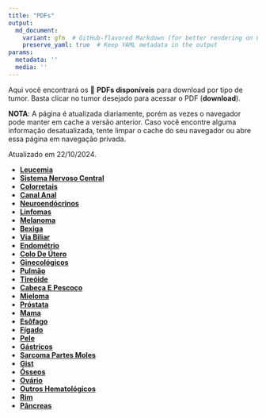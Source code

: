 ```yaml
---
title: "PDFs"
output: 
  md_document:
    variant: gfm  # GitHub-flavored Markdown (for better rendering on GitHub)
    preserve_yaml: true  # Keep YAML metadata in the output
params:
  metadata: ''
  media: ''
---
```


Aqui você encontrará os 📝 **PDFs disponíveis** para download por tipo
de tumor. Basta clicar no tumor desejado para acessar o PDF
(**download**).

**NOTA**: A página é atualizada diariamente, porém as vezes o navegador
pode manter em cache a versão anterior. Caso você encontre alguma
informação desatualizada, tente limpar o cache do seu navegador ou abre
essa página em navegação privada.

Atualizado em 22/10/2024.

- [**Leucemia**](https://coeoralmeds-e768.restdb.io/media/67175123f63b80480003912b?download=true)
- [**Sistema Nervoso
  Central**](https://coeoralmeds-e768.restdb.io/media/67175124f63b80480003912d?download=true)
- [**Colorretais**](https://coeoralmeds-e768.restdb.io/media/67175126f63b804800039133?download=true)
- [**Canal
  Anal**](https://coeoralmeds-e768.restdb.io/media/67175127f63b804800039135?download=true)
- [**Neuroendócrinos**](https://coeoralmeds-e768.restdb.io/media/67175128f63b804800039137?download=true)
- [**Linfomas**](https://coeoralmeds-e768.restdb.io/media/67175129f63b804800039139?download=true)
- [**Melanoma**](https://coeoralmeds-e768.restdb.io/media/6717512bf63b80480003913b?download=true)
- [**Bexiga**](https://coeoralmeds-e768.restdb.io/media/6717512cf63b80480003913d?download=true)
- [**Via
  Biliar**](https://coeoralmeds-e768.restdb.io/media/6717512df63b80480003913f?download=true)
- [**Endométrio**](https://coeoralmeds-e768.restdb.io/media/6717512ef63b804800039141?download=true)
- [**Colo De
  Útero**](https://coeoralmeds-e768.restdb.io/media/6717512ff63b804800039143?download=true)
- [**Ginecológicos**](https://coeoralmeds-e768.restdb.io/media/67175130f63b804800039145?download=true)
- [**Pulmão**](https://coeoralmeds-e768.restdb.io/media/67175132f63b804800039147?download=true)
- [**Tireóide**](https://coeoralmeds-e768.restdb.io/media/67175134f63b80480003914b?download=true)
- [**Cabeça E
  Pescoço**](https://coeoralmeds-e768.restdb.io/media/67175135f63b80480003914d?download=true)
- [**Mieloma**](https://coeoralmeds-e768.restdb.io/media/67175136f63b80480003914f?download=true)
- [**Próstata**](https://coeoralmeds-e768.restdb.io/media/67175137f63b804800039151?download=true)
- [**Mama**](https://coeoralmeds-e768.restdb.io/media/67175139f63b804800039155?download=true)
- [**Esôfago**](https://coeoralmeds-e768.restdb.io/media/6717513af63b804800039157?download=true)
- [**Fígado**](https://coeoralmeds-e768.restdb.io/media/6717513cf63b804800039159?download=true)
- [**Pele**](https://coeoralmeds-e768.restdb.io/media/6717513df63b80480003915b?download=true)
- [**Gástricos**](https://coeoralmeds-e768.restdb.io/media/6717513ef63b80480003915d?download=true)
- [**Sarcoma Partes
  Moles**](https://coeoralmeds-e768.restdb.io/media/6717513ff63b80480003915f?download=true)
- [**Gist**](https://coeoralmeds-e768.restdb.io/media/67175140f63b804800039161?download=true)
- [**Ósseos**](https://coeoralmeds-e768.restdb.io/media/67175141f63b804800039163?download=true)
- [**Ovário**](https://coeoralmeds-e768.restdb.io/media/67175142f63b804800039165?download=true)
- [**Outros
  Hematológicos**](https://coeoralmeds-e768.restdb.io/media/67175143f63b804800039167?download=true)
- [**Rim**](https://coeoralmeds-e768.restdb.io/media/67175144f63b804800039169?download=true)
- [**Pâncreas**](https://coeoralmeds-e768.restdb.io/media/67175145f63b80480003916b?download=true)
